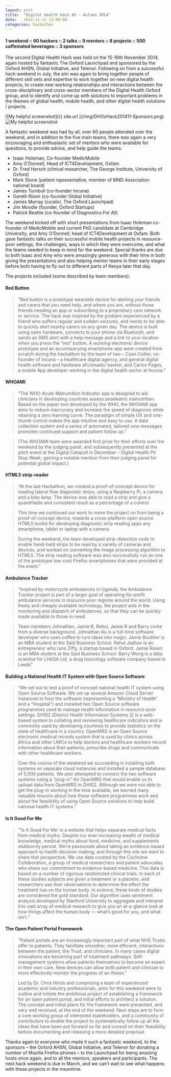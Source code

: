 ```yaml
---
layout: post
title:  "Digital Health Hack #2 - Autumn 2014"
date:   2014-11-13 13:00:00
categories: hackathon
---
```


#### 1 weekend :: 60 hackers :: 2 talks :: 9 mentors :: 8 projects :: 500 caffeinated beverages :: 3 sponsors

The second Digital Health Hack was held on the 15-16th November 2014, again hosted by fantastic The Oxford Launchpad and sponsored by the Oxford AHSN, Global Initiative, and Telenor.  Following on from a successful hack weekend in July, the aim was again to bring together people of different skill sets and expertise to work together on new digital health projects, to create new working relationships and interactions between the cross-disciplinary and cross-sector members of the Digital Health Oxford group, and to identify and come up with solutions to important problems in the themes of global health, mobile health, and other digital health solutions / projects.

![My helpful screenshot]({{ site.url }}/img/DHOxHack201411-Sponsors.png)
![My helpful screenshot](http://localhost:4000/img/DHOxHack201411-Sponsors.png)

A fantastic weekend was had by all, over 60 people attended over the weekend, and in addition to the five main teams, there was again a very encouraging and enthusiastic set of mentors who were available for questions, to provide advice, and help guide the teams:

- Isaac Holeman, Co-founder MedicMobile
- Amy O’Donnell, Head of ICT4Development, Oxfam
- Dr. Fred Hersch (clinical researcher, The George Institute, University of Oxford)
- Mark Stone (patient representative, member of MND Association national board)
- James Turnbull (co-founder Incuna)
- Gareth Nixon (co-founder Global Initiative)
- James Murray (curator, The Oxford Launchpad)
- Jim Moodie (founder, Oxford Startups)
- Patrick Beattie (co-founder of Diagnostics For All)

The weekend kicked off with short presentations from Isaac Holeman co-founder of MedicMobile and current PhD candidate at Cambridge University, and Amy O’Donnell, head of ICT4Development at Oxfam. Both gave fantastic talks on their successful mobile health projects in resource-poor settings, the challenges, ways in which they were overcome, and what the teams needed to keep in mind for the weekend.  Special thanks are due to both Isaac and Amy who were amazingly generous with their time in both giving the presentations and also helping mentor teams in their early stages before both having to fly out to different parts of Kenya later that day.

The projects included (some described by team members):

#### Red Button

>“Red button is a prototype wearable device for alerting your friends and carers that you need help, and where you are, without those friends needing an app or subscribing to a proprietary care network or service.  The hack was inspired by the problem experienced by a friend who suffers regular and sudden seizures, and needs to be able to quickly alert nearby carers on any given day.
The device is built using open hardware, connects to your phone via Bluetooth, and sends an SMS alert with a help message and a link to your location when you press the “red” button.  A working electronic device prototype and an accompanying smartphone app were created from scratch during the hackathon by the team of two – Cyan Collier, co-founder of Incuna – a healthcare digital agency, and general digital health software and hardware aficionado/ basher, and Carlos Pages,  a mobile App developer working in the digital health sector at Incuna.”


#### WHOAMI
> “The WHO Acute Malnutrition Indicator app is designed to aid clinicians in developing countries assess peadeatric malnutrition. Based on the paper tool developed by the WHO, the WHOAMI app aims to reduce inaccuracy and increase the speed of diagnosis while retaining a zero learning curve. The paradigm of simple UX and one-thumb control makes the app intuitive and easy to use. A data collection system and a series of automated, tailored sms messages promotes continued support and patient follow up.”

> (The WHOAMI team were awarded first prize for their efforts over the weekend by the judging panel, and subsequently presented at the pitch event at the Digital Catapult in December – Digital Health Pit Stop Week, gaining a notable mention from their judging panel for potential global impact.)


#### HTML5 strip-reader
> “At the last Hackathon, we created a proof-of-concept device for reading lateral flow diagnostic strips, using a Raspberry Pi, a camera and a bike lamp. The device was able to read a strip and give a quantifiable and consistent result as a percentage of a control.

> This time we continued our work to move the project on from being a proof-of-concept device, towards a cross-platform open source HTML5 toolkit for developing diagnostic strip reading apps any smartphone, tablet or laptop with a camera.

> During the weekend, the team developed strip-detection code to enable hand-held strips to be read by a variety of cameras and devices, and worked on converting the image processing algorithm to HTML5. The strip reading software was also successfully run on one of the prototype low-cost Firefox smartphones that were provided at the event.”

#### Ambulance Tracker
> “Inspired by motorcycle ambulances in Uganda, the Ambulance Tracker project is part of a larger goal of operating for-profit ambulance services in resource poor regions around the world. Using freely and cheaply available technology, the project aids in the monitoring and dispatch of ambulances, so that they can be quickly made available to those in need.

> Team members Johnathan, Jamie B, Rahul, Jamie R and Barry come from a diverse background. Johnathan Au is a full-time software developer who uses coffee to turn ideas into magic. Jamie Boutilier is an MBA student at the Said Business School. Rahul Jadhav is an entrepreneur who runs Ziffy, a startup based in Oxford. Jamie Rosen is an MBA student at the Said Business School. Barry Wong is a data scientist for LHASA Ltd, a drug toxicology software company based in Leeds“

#### Building a National Health IT System with Open Source Software
>“We set out to test a proof of concept national health IT system using Open Source Software. We set up several Amazon Cloud Server instances to host the software (representing a “Ministry of Health” and a “Hospital”) and installed two Open Source software programmes used to manage health information in resource-poor settings. DHIS2 (District Health Information Systems 2) is a web-based system to collating and reviewing healthcare indicators and is commonly used by developing countries to provide statistics on the state of healthcare in a country.  OpenMRS is an Open Source electronic medical records system that is used by clinics across Africa and other LMICs to help doctors and healthcare workers record information about their patients, prescribe drugs and communicate with other healthcare workers.

> Over the course of the weekend we succeeding in installing both systems on separate cloud instances and installed a sample database of 5,000 patients. We also attempted to connect the two software systems using a “plug-in” for OpenMRS that would enable us to upload data from OpenMRS to DHIS2. Although we were not able to get the plug-in working in the time available, we learned many valuable lessons about how these software programmes work and about the feasibility of using Open Source solutions to help build national health IT systems.”

#### Is It Good For Me
> “‘Is It Good For Me’ is a website that helps separate medical facts from medical myths. Despite our ever-increasing wealth of medical knowledge, medical myths about food, medicine, and supplements stubbornly persist. We’re passionate about taking an evidence-based approach to health decision-making, and through this site we want to share that perspective. We use data curated by the Cochrane Collaboration, a group of medical researchers and patient advocates who share our commitment to evidence-based medicine. This data is based on a number of rigorous randomized clinical trials. In each of these studies subjects are given a treatment or a placebo, and researchers use their observations to determine the effect the treatment has on the human body. In science, these kinds of studies are considered the gold standard. Our algorithm uses sentiment analysis developed by Stanford University to aggregate and interpret this vast array of medical research to give you an at-a-glance look at how things affect the human body — what’s good for you, and what isn’t.“

#### The Open Patient Portal Framework
> “Patient portals are an increasingly important part of what NHS Trusts offer to patients.  They facilitate smoother, more efficient, interactions between the patient, the Trust, and clinicians. In many cases digital innovations are becoming part of treatment pathways. Self-management systems allow patients themselves to become an expert in their own care. New devices can allow both patient and clinician to more effectively monitor the progress of an illness.”

> Led by Dr. Chris Hinds and comprising a team of experienced academic and industry professionals, aims for this weekend were to outline and initiate the ambitious project of establishing a framework for an open patient portal, and initial efforts to architect a solution. The concept and initial plans for the framework were presented, and very well received, at the end of the weekend.  Next steps are to form a core working group of interested stakeholders, and a community of contributors to enable the project to systematically follow up all the ideas that have been put forward so far and consult on their feasibility before documenting and releasing a more detailed proposal.

Thanks again to everyone who made it such a fantastic weekend, to the sponsors – the Oxford AHSN, Global Initiative, and Telenor for donating a number of Mozilla Firefox phones – to the Launchpad for being amazing hosts once again, and to all the mentors, speakers and participants.  The next hack weekend is due in March, and we can’t wait to see what happens with these projects in the meantime.


